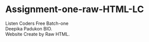 # Assignment-one-raw-HTML-LC
Listen Coders Free Batch-one <br>
Deepika Padukon BIO.<br>
Website Create by Raw HTML.
